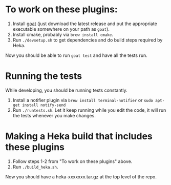 # To work on these plugins:

1. Install [goat](https://github.com/mediocregopher/goat) (just
   download the latest release and put the appropriate executable
   somewhere on your path as `goat`).
2. Install cmake, probably via `brew install cmake`.
3. Run `./devsetup.sh` to get dependencies and do build steps required
   by Heka.

Now you should be able to run `goat test` and have all the tests run.


# Running the tests

While developing, you should be running tests constantly.

1. Install a notifier plugin via `brew install terminal-notifier` or
   `sudo apt-get install notify-send`
2. Run `./runtests.sh`. Let it keep running while you edit the code,
   it will run the tests whenever you make changes.


# Making a Heka build that includes these plugins

1. Follow steps 1-2 from "To work on these plugins" above.
2. Run `./build_heka.sh`.

Now you should have a heka-xxxxxxx.tar.gz at the top level of the repo.
